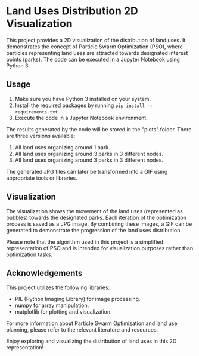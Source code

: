 # Land Uses Distribution 2D Visualization

This project provides a 2D visualization of the distribution of land uses. It demonstrates the concept of Particle Swarm Optimization (PSO), where particles representing land uses are attracted towards designated interest points (parks). The code can be executed in a Jupyter Notebook using Python 3.

## Usage

1. Make sure you have Python 3 installed on your system.
2. Install the required packages by running `pip install -r requirements.txt`.
3. Execute the code in a Jupyter Notebook environment.

The results generated by the code will be stored in the "plots" folder. There are three versions available:

1. All land uses organizing around 1 park.
2. All land uses organizing around 3 parks in 3 different nodes.
3. All land uses organizing around 3 parks in 3 different nodes.

The generated JPG files can later be transformed into a GIF using appropriate tools or libraries.

## Visualization

The visualization shows the movement of the land uses (represented as bubbles) towards the designated parks. Each iteration of the optimization process is saved as a JPG image. By combining these images, a GIF can be generated to demonstrate the progression of the land uses distribution.

Please note that the algorithm used in this project is a simplified representation of PSO and is intended for visualization purposes rather than optimization tasks.

## Acknowledgements

This project utilizes the following libraries:

- PIL (Python Imaging Library) for image processing.
- numpy for array manipulation.
- matplotlib for plotting and visualization.

For more information about Particle Swarm Optimization and land use planning, please refer to the relevant literature and resources.

Enjoy exploring and visualizing the distribution of land uses in this 2D representation!
